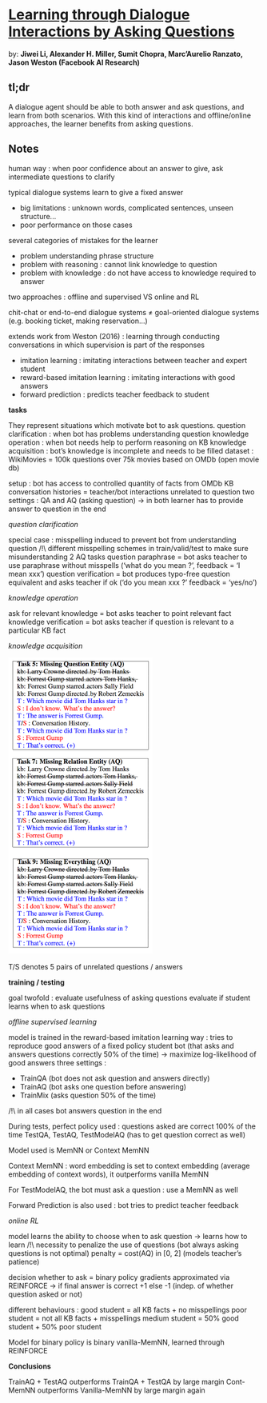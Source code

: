 # [Learning through Dialogue Interactions by Asking Questions](https://openreview.net/pdf?id=rkE8pVcle)
by: **Jiwei Li, Alexander H. Miller, Sumit Chopra, Marc’Aurelio Ranzato, Jason Weston (Facebook AI Research)**

## tl;dr

A dialogue agent should be able to both answer and ask questions, and learn from both scenarios. With this kind of interactions and offline/online approaches, the learner benefits from asking questions. 

## Notes 

human way : when poor confidence about an answer to give, ask intermediate questions to clarify

typical dialogue systems learn to give a fixed answer

* big limitations : unknown words, complicated sentences, unseen structure...
* poor performance on those cases

several categories of mistakes for the learner

* problem understanding phrase structure
* problem with reasoning : cannot link knowledge to question
* problem with knowledge : do not have access to knowledge required to answer

two approaches : offline and supervised 
     VS 
     online and RL

chit-chat or end-to-end dialogue systems 
≠ 
goal-oriented dialogue systems (e.g. booking ticket, making reservation...)

extends work from
Weston (2016) : learning through conducting conversations in which supervision is part of the responses

* imitation learning : imitating interactions between teacher and expert student
* reward-based imitation learning : imitating interactions with good answers
* forward prediction : predicts teacher feedback to student

**tasks**

They represent situations which motivate bot to ask questions.
question clarification : when bot has problems understanding question
knowledge operation : when bot needs help to perform reasoning on KB
knowledge acquisition : bot’s knowledge is incomplete and needs to be filled
dataset : WikiMovies = 100k questions over 75k movies based on OMDb (open movie db)

setup : bot has access to 
controlled quantity of facts from OMDb KB
conversation histories = teacher/bot interactions unrelated to question
two settings : QA and AQ (asking question)
-> in both learner has to provide answer to question in the end

*question clarification*

special case : misspelling induced to prevent bot from understanding question
/!\    different misspelling schemes in train/valid/test to make sure misunderstanding
2 AQ tasks
question paraphrase = bot asks teacher to use paraphrase without misspells
(‘what do you mean ?’, feedback = ‘I mean xxx’)
question verification = bot produces typo-free question equivalent and asks teacher if ok
(‘do you mean xxx ?’ feedback = ‘yes/no’)

*knowledge operation*

ask for relevant knowledge = bot asks teacher to point relevant fact
knowledge verification = bot asks teacher if question is relevant to a particular KB fact

*knowledge acquisition*

![](../imgs/ltdibaq.png)

T/S denotes 5 pairs of unrelated questions / answers

**training / testing**

goal twofold : evaluate usefulness of asking questions
                      evaluate if student learns when to ask questions

*offline supervised learning*

model is trained in the reward-based imitation learning way : tries to reproduce good answers of a fixed policy student bot (that asks and answers questions correctly 50% of the time) -> maximize log-likelihood of good answers
three settings : 

* TrainQA (bot does not ask question and answers directly)
* TrainAQ (bot asks one question before answering) 
* TrainMix (asks question 50% of the time)

/!\ in all cases bot answers question in the end

During tests, perfect policy used : questions asked are correct 100% of the time
TestQA, TestAQ, TestModelAQ (has to get question correct as well)

Model used is MemNN or Context MemNN

Context MemNN : word embedding is set to context embedding (average embedding of context words), it outperforms vanilla MemNN

For TestModelAQ, the bot must ask a question : use a MemNN as well

Forward Prediction is also used : bot tries to predict teacher feedback

*online RL*

model learns the ability to choose when to ask question -> learns how to learn
/!\ necessity to penalize the use of questions (bot always asking questions is not optimal)
penalty = cost(AQ) in [0, 2]    (models teacher’s patience)

decision whether to ask = binary policy
gradients approximated via REINFORCE 
-> if final answer is correct +1 else -1 (indep. of whether question asked or not)

different behaviours :
good student = all KB facts + no misspellings
poor student = not all KB facts + misspellings
medium student = 50% good student + 50% poor student

Model for binary policy is binary vanilla-MemNN, learned through REINFORCE

**Conclusions**

TrainAQ + TestAQ outperforms TrainQA + TestQA by large margin
Cont-MemNN outperforms Vanilla-MemNN by large margin again



